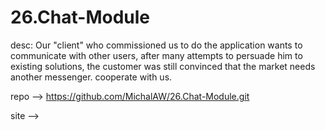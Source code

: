 # 26.Chat-Module
desc:
Our "client" who commissioned us to do the application wants to communicate with other users, after many attempts to persuade him to existing solutions, the customer was still convinced that the market needs another messenger. cooperate with us.

repo --> https://github.com/MichalAW/26.Chat-Module.git

site -->
